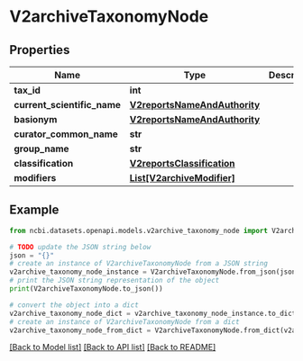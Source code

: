 # V2archiveTaxonomyNode


## Properties

Name | Type | Description | Notes
------------ | ------------- | ------------- | -------------
**tax_id** | **int** |  | [optional] 
**current_scientific_name** | [**V2reportsNameAndAuthority**](V2reportsNameAndAuthority.md) |  | [optional] 
**basionym** | [**V2reportsNameAndAuthority**](V2reportsNameAndAuthority.md) |  | [optional] 
**curator_common_name** | **str** |  | [optional] 
**group_name** | **str** |  | [optional] 
**classification** | [**V2reportsClassification**](V2reportsClassification.md) |  | [optional] 
**modifiers** | [**List[V2archiveModifier]**](V2archiveModifier.md) |  | [optional] 

## Example

```python
from ncbi.datasets.openapi.models.v2archive_taxonomy_node import V2archiveTaxonomyNode

# TODO update the JSON string below
json = "{}"
# create an instance of V2archiveTaxonomyNode from a JSON string
v2archive_taxonomy_node_instance = V2archiveTaxonomyNode.from_json(json)
# print the JSON string representation of the object
print(V2archiveTaxonomyNode.to_json())

# convert the object into a dict
v2archive_taxonomy_node_dict = v2archive_taxonomy_node_instance.to_dict()
# create an instance of V2archiveTaxonomyNode from a dict
v2archive_taxonomy_node_from_dict = V2archiveTaxonomyNode.from_dict(v2archive_taxonomy_node_dict)
```
[[Back to Model list]](../README.md#documentation-for-models) [[Back to API list]](../README.md#documentation-for-api-endpoints) [[Back to README]](../README.md)



